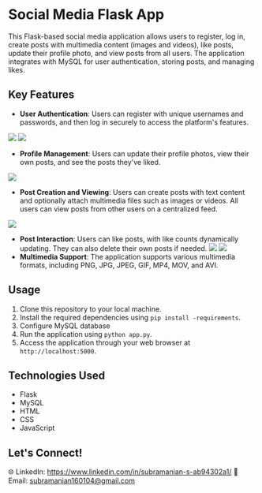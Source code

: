 # Social Media Flask App

This Flask-based social media application allows users to register, log in, create posts with multimedia content (images and videos), like posts, update their profile photo, and view posts from all users. The application integrates with MySQL for user authentication, storing posts, and managing likes.

## Key Features

- **User Authentication**: Users can register with unique usernames and passwords, and then log in securely to access the platform's features.

![](ScreenShots/login.png)
![](ScreenShots/Registeration.png)
  
- **Profile Management**: Users can update their profile photos, view their own posts, and see the posts they've liked.

![](ScreenShots/User%20Profile.png)
  
- **Post Creation and Viewing**: Users can create posts with text content and optionally attach multimedia files such as images or videos. All users can view posts from other users on a centralized feed.

![](ScreenShots/Posts.png)

- **Post Interaction**: Users can like posts, with like counts dynamically updating. They can also delete their own posts if needed.
![](ScreenShots/Show%20Likes.png)
![](ScreenShots/Delete%20Post.png)
- **Multimedia Support**: The application supports various multimedia formats, including PNG, JPG, JPEG, GIF, MP4, MOV, and AVI.

## Usage

1. Clone this repository to your local machine.
2. Install the required dependencies using `pip install -requirements`.
3. Configure MySQL database
4. Run the application using `python app.py`.
5. Access the application through your web browser at `http://localhost:5000`.

## Technologies Used

- Flask
- MySQL
- HTML
- CSS
- JavaScript
  
## Let's Connect!
🌐 LinkedIn: https://www.linkedin.com/in/subramanian-s-ab94302a1/ 
📧 Email: subramanian160104@gmail.com
